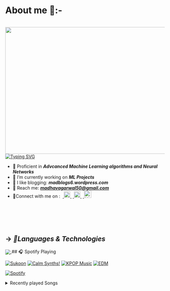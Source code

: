 
<p align="center"><h1 >About me 💫:- </h1></p><br>
  <img align='right' src="https://github.com/Madmins07/Madmins07/assets/152009368/1443b62f-fb1a-4be4-91cf-9426e0f3ee6c.gif" width="530" height="400">
<p align="center">
  

  <a href="https://git.io/typing-svg"><img src="https://readme-typing-svg.herokuapp.com?font=Montserrat&weight=500&size=30&duration=4000&pause=500&color=8B4BF7&background=FFFFFF00&random=false&width=435&lines=Hi+%F0%9F%91%8B%2C+I+am+Madhav+;A+First+Year+Undergrad;At+IIT+KGP%F0%9F%8C%99" alt="Typing SVG" /></a></p>



- 🌱 Proficient in <b>***Advcanced Machine Learning algorithms and Neural Networks***</b>
- 🔭 I’m currently working on <b>***ML Projects***</b>
- 💫 I like blogging: <b>***madblogs6.wordpress.com***</b>
- 👀 Reach me: <b>***madhavagarwal50@gmail.com***</b>
- 🔌Connect with me on :
&nbsp;<a href = "https://www.linkedin.com/in/madhav-agarwal07/" target="_blank" rel="noreferrer"> <img src="https://github-production-user-asset-6210df.s3.amazonaws.com/85983760/250218339-89ac98b7-fa19-44d0-a9a4-12e6bf395db1.png" alt="Linkedin" width="20" height="20"/> </a>
&nbsp;<a href = "https://www.instagram.com/madhav_agarwal04/" target="_blank" rel="noreferrer"> <img src="https://github-production-user-asset-6210df.s3.amazonaws.com/85983760/250218749-5846c805-489a-40b9-80ed-5937deebf256.png" alt="Instagram" width="20" height="20"/> </a>
&nbsp;<a href = "https://www.facebook.com/profile.php?id=100004705756515&mibextid=ZbWKwL" target="_blank" rel="noreferrer"> <img src="https://github-production-user-asset-6210df.s3.amazonaws.com/85983760/250218757-1ed70945-1eb7-4c33-978a-5bff4ba597ec.png" alt="Linkedin" width="23" height="23"/> </a>
<br></br><br></br><br></br>

## -> ***🔧Languages & Technologies***
  <a href="https://skillicons.dev">
    <img align='center' src="https://skillicons.dev/icons?i=html,css,js,idea,java,matlab,obsidian,tensorflow,pytorch,sublime,ts,php,wordpress,nodejs,react,mongodb,mysql,py,git,figma,arduino,c,cpp,cs,clion,vscode&theme=dark&perline=15" />
  </a>
## 🎧 Spotify Playing

[![Sukoon](https://img.shields.io/badge/Sukoon-%231DB954.svg?&style=flat-square&logo=spotify&logoColor=white)](https://open.spotify.com/playlist/0dV4OxjcmrbhOPNpWrIlod) [![Calm Synths!](https://img.shields.io/badge/Calm%20Synths-%231DB954.svg?&style=flat-square&logo=spotify&logoColor=white)](https://open.spotify.com/artist/73aKnLT4O8G2pBEfdlQzrE) [![KPOP Music](https://img.shields.io/badge/KPOP%20Music-%231DB954.svg?&style=flat-square&logo=spotify&logoColor=white)](https://open.spotify.com/playlist/2DFExFNWYOwQMZy6wUeCxX?si=s1Ndgj8hTg-r8zLlvRgv1Q) [![EDM](https://img.shields.io/badge/EDM-%231DB954.svg?&style=flat-square&logo=spotify&logoColor=white)](https://open.spotify.com/playlist/5KHnVFcNPl3N3ag5KaPwUB)

[![Spotify](https://readme-spotify.warengonzaga.com/api/spotify)](https://open.spotify.com/user/vmt7lpqdatuelp2chw7ur2p2l)

<details>
    <summary>Recently played Songs</summary>
    <a href="https://open.spotify.com/user/31rvfbish5mkv7mhyb6u7syx65gy"><img src="https://spotify-recently-played-readme.vercel.app/api?user=31rvfbish5mkv7mhyb6u7syx65gy&unique=true&count=5" alt="Spotify recently played"></a>
</details>
